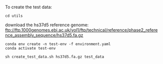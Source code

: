 To create the test data:

`cd utils`

download the hs37d5 reference genome:
ftp://ftp.1000genomes.ebi.ac.uk/vol1/ftp/technical/reference/phase2_reference_assembly_sequence/hs37d5.fa.gz
 
```
conda env create -n test-env -f environment.yaml
conda activate test-env

sh create_test_data.sh hs37d5.fa.gz test_data
```